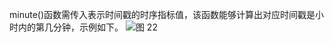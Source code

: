 minute()函数需传入表示时间戳的时序指标值，该函数能够计算出对应时间戳是小时内的第几分钟，示例如下。
![图 22](/img/src/metrics/48.hour()/5d7916e447fff62f323d8a46d90190cfee8d277aa983f23ae958093bc92b0b8d.png)  
